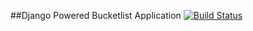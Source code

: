 ##Django Powered Bucketlist Application [![Build Status](https://travis-ci.org/andela-ashuaib/photo-editing-application.svg?branch=feature-configuration-setup)](https://travis-ci.org/andela-ashuaib/photo-editing-application)